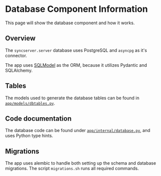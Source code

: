 # Database Component Information

This page will show the database component and how it works.

## Overview

The `syncserver.server` database uses PostgreSQL and `asyncpg` as it's connector.

The app uses [SQLModel](https://sqlmodel.tiangolo.com/) as the ORM, because it utilizes Pydantic and SQLAlchemy.

## Tables

The models used to generate the database tables can be found in
[`app/models/dbtables.py`](https://github.com/NewGuy103/syncServer/blob/main/app/server/models/dbtables.py).

## Code documentation

The database code can be found under
[`app/internal/database.py`](https://github.com/NewGuy103/syncServer/blob/main/app/server/internal/database.py),
and uses Python type hints.

## Migrations

The app uses alembic to handle both setting up the schema and database migrations. The script
`migrations.sh` runs all required commands.
